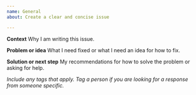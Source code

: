 ```yaml
---
name: General
about: Create a clear and concise issue

---
```


**Context** 
Why I am writing this issue.

**Problem or idea**
What I need fixed or what I need an idea for how to fix.

**Solution or next step**
My recommendations for how to solve the problem or asking for help.

*Include any tags that apply. Tag a person if you are looking for a response from someone specific.*
